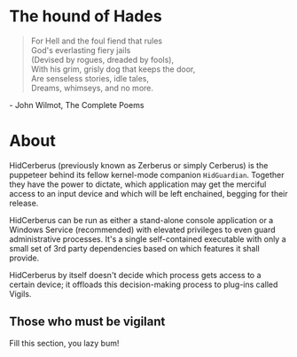 # The hound of Hades
> For Hell and the foul fiend that rules<br/>
God's everlasting fiery jails<br/>
(Devised by rogues, dreaded by fools),<br/>
With his grim, grisly dog that keeps the door,<br/>
Are senseless stories, idle tales,<br/>
Dreams, whimseys, and no more. 

\- John Wilmot, The Complete Poems

# About
HidCerberus (previously known as Zerberus or simply Cerberus) is the puppeteer behind its fellow kernel-mode companion `HidGuardian`. Together they have the power to dictate, which application may get the merciful access to an input device and which will be left enchained, begging for their release.

HidCerberus can be run as either a stand-alone console application or a Windows Service (recommended) with elevated privileges to even guard administrative processes. It's a single self-contained executable with only a small set of 3rd party dependencies based on which features it shall provide.

HidCerberus by itself doesn't decide which process gets access to a certain device; it offloads this decision-making process to plug-ins called Vigils.

## Those who must be vigilant
Fill this section, you lazy bum!  
